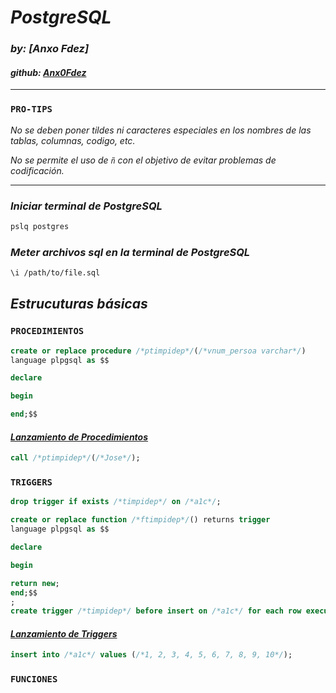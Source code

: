 # ***PostgreSQL***
### *by: [Anxo Fdez]*
#### *github: [Anx0Fdez](https://github.com/Anx0Fdez)*

---
### `PRO-TIPS`
*No se deben poner tildes ni caracteres especiales en los nombres de las tablas, columnas, codigo, etc.*

*No se permite el uso de `ñ` con el objetivo de evitar problemas de codificación.*

---

### *Iniciar terminal de PostgreSQL*
```bash
pslq postgres
```

### *Meter archivos sql en la terminal de PostgreSQL*
```bash
\i /path/to/file.sql
```

## *Estrucuturas básicas*
### `PROCEDIMIENTOS`
```sql
create or replace procedure /*ptimpidep*/(/*vnum_persoa varchar*/)
language plpgsql as $$

declare

begin

end;$$
```
#### <u>*Lanzamiento de Procedimientos*</u>
```sql
call /*ptimpidep*/(/*Jose*/);
```

### `TRIGGERS`
```sql
drop trigger if exists /*timpidep*/ on /*a1c*/;

create or replace function /*ftimpidep*/() returns trigger 
language plpgsql as $$

declare

begin

return new;
end;$$
;
create trigger /*timpidep*/ before insert on /*a1c*/ for each row execute procedure /*ftimpidep*/()
```
#### <u>*Lanzamiento de Triggers*</u>
```sql
insert into /*a1c*/ values (/*1, 2, 3, 4, 5, 6, 7, 8, 9, 10*/);
```

### `FUNCIONES`
```sql

```







